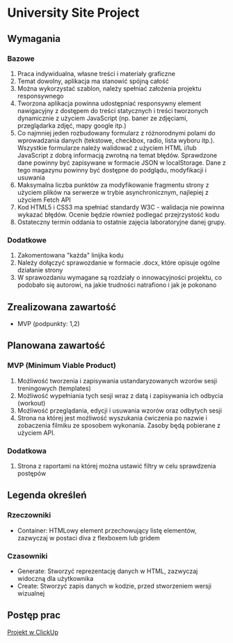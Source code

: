 # University Site Project
## Wymagania
### Bazowe
1. Praca indywidualna, własne treści i materiały graficzne
2. Temat dowolny, aplikacja ma stanowić spójną całość
3. Można wykorzystać szablon, należy spełniać założenia projektu responsywnego
4. Tworzona aplikacja powinna udostępniać responsywny element nawigacyjny z dostępem do treści statycznych i treści tworzonych dynamicznie z użyciem JavaScript (np. baner ze zdjęciami, przeglądarka zdjęć, mapy google itp.)
5. Co najmniej jeden rozbudowany formularz z różnorodnymi polami do wprowadzania danych (tekstowe, checkbox, radio, lista wyboru itp.). Wszystkie formularze należy walidować z użyciem  HTML i/lub JavaScript z dobrą informacją zwrotną na temat błędów. Sprawdzone dane powinny być zapisywane w formacie JSON w localStorage. Dane z tego magazynu powinny być dostępne do podglądu, modyfikacji i usuwania
6. Maksymalna liczba punktów za modyfikowanie fragmentu strony z użyciem plików na serwerze w trybie asynchronicznym, najlepiej z użyciem Fetch API
7. Kod HTML5 i CSS3 ma spełniać standardy W3C - walidacja nie powinna wykazać błędów. Ocenie będzie również podlegać przejrzystość kodu
8. Ostateczny termin oddania to ostatnie zajęcia laboratoryjne danej grupy.
### Dodatkowe
1. Zakomentowana "każda" linijka kodu
2. Należy dołączyć sprawozdanie w formacie .docx, które opisuje ogólne działanie strony
3. W sprawozdaniu wymagane są rozdziały o innowacyjności projektu, co podobało się autorowi, na jakie trudności natrafiono i jak je pokonano

## Zrealizowana zawartość
- MVP (podpunkty: 1,2)

## Planowana zawartość
### MVP (Minimum Viable Product)
1. Możliwość tworzenia i zapisywania ustandaryzowanych wzorów sesji treningowych (templates)
2. Możliwość wypełniania tych sesji wraz z datą i zapisywania ich odbycia (workout)
3. Możliwość przeglądania, edycji i usuwania wzorów oraz odbytych sesji
4. Strona na której jest możliwość wyszukania ćwiczenia po nazwie i zobaczenia filmiku ze sposobem wykonania. Zasoby będą pobierane z użyciem API.

### Dodatkowa
1. Strona z raportami na której można ustawić filtry w celu sprawdzenia postępów

## Legenda określeń
### Rzeczowniki
- Container: HTMLowy element przechowujący listę elementów, zazwyczaj w postaci diva z flexboxem lub gridem
### Czasowniki
- Generate: Stworzyć reprezentację danych w HTML, zazwyczaj widoczną dla użytkownika
- Create: Stworzyć zapis danych w kodzie, przed stworzeniem wersji wizualnej

## Postęp prac
[Projekt w ClickUp](https://sharing.clickup.com/4587389/b/h/6-198436627-2/2f6652c2297d8fd)
